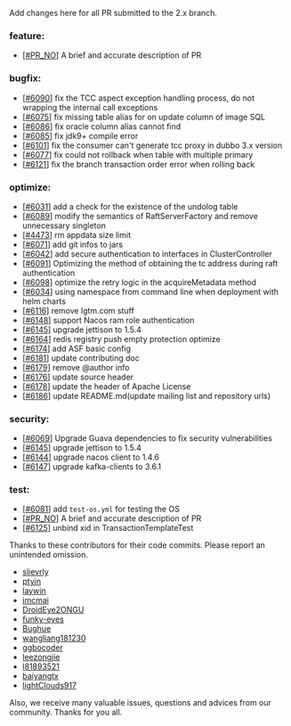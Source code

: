 Add changes here for all PR submitted to the 2.x branch.

<!-- Please add the `changes` to the following location(feature/bugfix/optimize/test) based on the type of PR -->

### feature:
- [[#PR_NO](https://github.com/seata/seata/pull/PR_NO)] A brief and accurate description of PR

### bugfix:
- [[#6090](https://github.com/seata/seata/pull/6090)] fix the TCC aspect exception handling process, do not wrapping the internal call exceptions
- [[#6075](https://github.com/seata/seata/pull/6075)] fix missing table alias for on update column of image SQL
- [[#6086](https://github.com/seata/seata/pull/6086)] fix oracle column alias cannot find
- [[#6085](https://github.com/seata/seata/pull/6085)] fix jdk9+ compile error
- [[#6101](https://github.com/seata/seata/pull/6101)] fix the consumer can't generate tcc proxy in dubbo 3.x version
- [[#6077](https://github.com/seata/seata/pull/6077)] fix could not rollback when table with multiple primary
- [[#6121](https://github.com/seata/seata/pull/6121)] fix the branch transaction order error when rolling back

### optimize:
- [[#6031](https://github.com/seata/seata/pull/6031)] add a check for the existence of the undolog table
- [[#6089](https://github.com/seata/seata/pull/6089)] modify the semantics of RaftServerFactory and remove unnecessary singleton
- [[#4473](https://github.com/seata/seata/pull/4473)] rm appdata size limit
- [[#6071](https://github.com/seata/seata/pull/6071)] add git infos to jars
- [[#6042](https://github.com/seata/seata/pull/6042)] add secure authentication to interfaces in ClusterController
- [[#6091](https://github.com/seata/seata/pull/6091)] Optimizing the method of obtaining the tc address during raft authentication
- [[#6098](https://github.com/seata/seata/pull/6098)] optimize the retry logic in the acquireMetadata method
- [[#6034](https://github.com/seata/seata/pull/6034)] using namespace from command line when deployment with helm charts
- [[#6116](https://github.com/seata/seata/pull/6034)] remove lgtm.com stuff
- [[#6148](https://github.com/seata/seata/pull/6148)] support Nacos ram role authentication
- [[#6145](https://github.com/seata/seata/pull/6145)] upgrade jettison to 1.5.4
- [[#6164](https://github.com/seata/seata/pull/6164)] redis registry push empty protection optimize
- [[#6174](https://github.com/seata/seata/pull/6174)] add ASF basic config
- [[#6181](https://github.com/seata/seata/pull/6181)] update contributing doc
- [[#6179](https://github.com/seata/seata/pull/6179)] remove @author info
- [[#6176](https://github.com/seata/seata/pull/6176)] update source header
- [[#6178](https://github.com/apache/incubator-seata/pull/6178)] update the header of Apache License
- [[#6186](https://github.com/apache/incubator-seata/pull/6186)] update README.md(update mailing list and repository urls)

### security:
- [[#6069](https://github.com/seata/seata/pull/6069)] Upgrade Guava dependencies to fix security vulnerabilities
- [[#6145](https://github.com/seata/seata/pull/6145)] upgrade jettison to 1.5.4
- [[#6144](https://github.com/seata/seata/pull/6144)] upgrade nacos client to 1.4.6
- [[#6147](https://github.com/seata/seata/pull/6147)] upgrade kafka-clients to 3.6.1

### test:
- [[#6081](https://github.com/seata/seata/pull/6081)] add `test-os.yml` for testing the OS
- [[#PR_NO](https://github.com/seata/seata/pull/PR_NO)] A brief and accurate description of PR
- [[#6125](https://github.com/seata/seata/pull/6125)] unbind xid in TransactionTemplateTest

Thanks to these contributors for their code commits. Please report an unintended omission.

<!-- Please make sure your Github ID is in the list below -->
- [slievrly](https://github.com/slievrly)
- [ptyin](https://github.com/ptyin)
- [laywin](https://github.com/laywin)
- [imcmai](https://github.com/imcmai)
- [DroidEye2ONGU](https://github.com/DroidEye2ONGU)
- [funky-eyes](https://github.com/funky-eyes)
- [Bughue](https://github.com/Bughue)
- [wangliang181230](https://github.com/wangliang181230)
- [ggbocoder](https://github.com/ggbocoder)
- [leezongjie](https://github.com/leezongjie)
- [l81893521](https://github.com/l81893521)
- [baiyangtx](https://github.com/baiyangtx)
- [lightClouds917](https://github.com/lightClouds917)

Also, we receive many valuable issues, questions and advices from our community. Thanks for you all.
